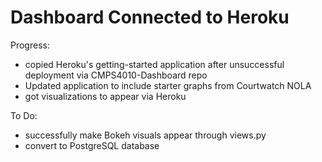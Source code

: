 # Dashboard Connected to Heroku
Progress:
- copied Heroku's getting-started application after unsuccessful deployment via CMPS4010-Dashboard repo
- Updated application to include starter graphs from Courtwatch NOLA
- got visualizations to appear via Heroku

To Do:
- successfully make Bokeh visuals appear through views.py
- convert to PostgreSQL database